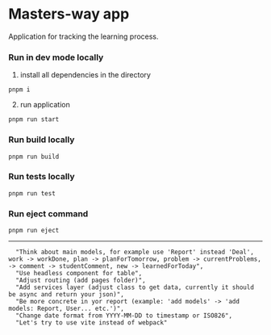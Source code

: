 # Masters-way app 

Application for tracking the learning process.

### Run in dev mode locally
1. install all dependencies in the directory 

```pnpm i```

2. run application

```pnpm run start```

### Run build locally

```pnpm run build```

### Run tests locally

```pnpm run test```

### Run eject command

```pnpm run eject```


______


      "Think about main models, for example use 'Report' instead 'Deal', work -> workDone, plan -> planForTomorrow, problem -> currentProblems, -> comment -> studentComment, new -> learnedForToday",
      "Use headless component for table",
      "Adjust routing (add pages folder)",
      "Add services layer (adjust class to get data, currently it should be async and return your json)",
      "Be more concrete in yor report (example: 'add models' -> 'add models: Report, User... etc.')",
      "Change date format from YYYY-MM-DD to timestamp or ISO826",
      "Let's try to use vite instead of webpack"
